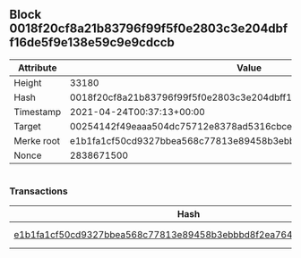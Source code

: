 ## Block 0018f20cf8a21b83796f99f5f0e2803c3e204dbff16de5f9e138e59c9e9cdccb

Attribute | Value
--- | ---
Height | 33180
Hash | 0018f20cf8a21b83796f99f5f0e2803c3e204dbff16de5f9e138e59c9e9cdccb
Timestamp | 2021-04-24T00:37:13+00:00
Target | 00254142f49eaaa504dc75712e8378ad5316cbcead634704b3734b6271167cc4
Merke root | e1b1fa1cf50cd9327bbea568c77813e89458b3ebbbd8f2ea764cf49b75729ee2
Nonce | 2838671500

```

```

### Transactions

Hash | Amount
--- | ---
[e1b1fa1cf50cd9327bbea568c77813e89458b3ebbbd8f2ea764cf49b75729ee2](e1b1fa1cf50cd9327bbea568c77813e89458b3ebbbd8f2ea764cf49b75729ee2.md) | 10.00000000 SKEPTI 
